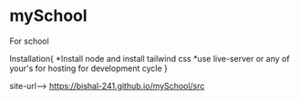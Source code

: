 # mySchool
For school

Installation{
*Install node and install tailwind css
*use live-server or any of your's for hosting for development cycle
}


site-url--> https://bishal-241.github.io/mySchool/src